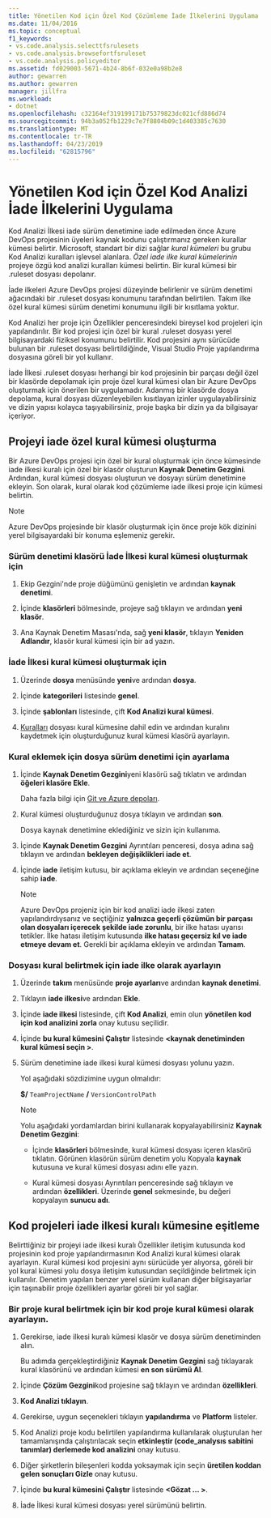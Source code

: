 ```yaml
---
title: Yönetilen Kod için Özel Kod Çözümleme İade İlkelerini Uygulama
ms.date: 11/04/2016
ms.topic: conceptual
f1_keywords:
- vs.code.analysis.selecttfsrulesets
- vs.code.analysis.browsefortfsruleset
- vs.code.analysis.policyeditor
ms.assetid: fd029003-5671-4b24-8b6f-032e0a98b2e8
author: gewarren
ms.author: gewarren
manager: jillfra
ms.workload:
- dotnet
ms.openlocfilehash: c32164ef319199171b75379823dc021cfd886d74
ms.sourcegitcommit: 94b3a052fb1229c7e7f8804b09c1d403385c7630
ms.translationtype: MT
ms.contentlocale: tr-TR
ms.lasthandoff: 04/23/2019
ms.locfileid: "62815796"
---
```

# <a name="implement-custom-code-analysis-check-in-policies-for-managed-code"></a>Yönetilen Kod için Özel Kod Analizi İade İlkelerini Uygulama

Kod Analizi İlkesi iade sürüm denetimine iade edilmeden önce Azure DevOps projesinin üyeleri kaynak kodunu çalıştırmanız gereken kurallar kümesi belirtir. Microsoft, standart bir dizi sağlar *kural kümeleri* bu grubu Kod Analizi kuralları işlevsel alanlara. *Özel iade ilke kural kümelerinin* projeye özgü kod analizi kuralları kümesi belirtin. Bir kural kümesi bir .ruleset dosyası depolanır.

İade ilkeleri Azure DevOps projesi düzeyinde belirlenir ve sürüm denetimi ağacındaki bir .ruleset dosyası konumunu tarafından belirtilen. Takım ilke özel kural kümesi sürüm denetimi konumunu ilgili bir kısıtlama yoktur.

Kod Analizi her proje için Özellikler penceresindeki bireysel kod projeleri için yapılandırılır. Bir kod projesi için özel bir kural .ruleset dosyası yerel bilgisayardaki fiziksel konumunu belirtilir. Kod projesini aynı sürücüde bulunan bir .ruleset dosyası belirtildiğinde, Visual Studio Proje yapılandırma dosyasına göreli bir yol kullanır.

İade İlkesi .ruleset dosyası herhangi bir kod projesinin bir parçası değil özel bir klasörde depolamak için proje özel kural kümesi olan bir Azure DevOps oluşturmak için önerilen bir uygulamadır. Adanmış bir klasörde dosya depolama, kural dosyası düzenleyebilen kısıtlayan izinler uygulayabilirsiniz ve dizin yapısı kolayca taşıyabilirsiniz, proje başka bir dizin ya da bilgisayar içeriyor.

## <a name="create-the-project-custom-check-in-rule-set"></a>Projeyi iade özel kural kümesi oluşturma

Bir Azure DevOps projesi için özel bir kural oluşturmak için önce kümesinde iade ilkesi kuralı için özel bir klasör oluşturun **Kaynak Denetim Gezgini**. Ardından, kural kümesi dosyası oluşturun ve dosyayı sürüm denetimine ekleyin. Son olarak, kural olarak kod çözümleme iade ilkesi proje için kümesi belirtin.

> [!NOTE]
> Azure DevOps projesinde bir klasör oluşturmak için önce proje kök dizinini yerel bilgisayardaki bir konuma eşlemeniz gerekir.

### <a name="to-create-the-version-control-folder-for-the-check-in-policy-rule-set"></a>Sürüm denetimi klasörü İade İlkesi kural kümesi oluşturmak için

1. Ekip Gezgini'nde proje düğümünü genişletin ve ardından **kaynak denetimi**.

2. İçinde **klasörleri** bölmesinde, projeye sağ tıklayın ve ardından **yeni klasör**.

3. Ana Kaynak Denetim Masası'nda, sağ **yeni klasör**, tıklayın **Yeniden Adlandır**, klasör kural kümesi için bir ad yazın.

### <a name="to-create-the-check-in-policy-rule-set"></a>İade İlkesi kural kümesi oluşturmak için

1. Üzerinde **dosya** menüsünde **yeni**ve ardından **dosya**.

2. İçinde **kategorileri** listesinde **genel**.

3. İçinde **şablonları** listesinde, çift **Kod Analizi kural kümesi**.

4. [Kuralları](../code-quality/how-to-create-a-custom-rule-set.md) dosyası kural kümesine dahil edin ve ardından kuralını kaydetmek için oluşturduğunuz kural kümesi klasörü ayarlayın.

### <a name="to-add-the-rule-set-file-to-version-control"></a>Kural eklemek için dosya sürüm denetimi için ayarlama

1. İçinde **Kaynak Denetim Gezgini**yeni klasörü sağ tıklatın ve ardından **öğeleri klasöre Ekle**.

     Daha fazla bilgi için [Git ve Azure depoları](/azure/devops/repos/git/overview?view=vsts).

2. Kural kümesi oluşturduğunuz dosya tıklayın ve ardından **son**.

     Dosya kaynak denetimine eklediğiniz ve sizin için kullanıma.

3. İçinde **Kaynak Denetim Gezgini** Ayrıntıları penceresi, dosya adına sağ tıklayın ve ardından **bekleyen değişiklikleri iade et**.

4. İçinde **iade** iletişim kutusu, bir açıklama ekleyin ve ardından seçeneğine sahip **iade**.

    > [!NOTE]
    > Azure DevOps projeniz için bir kod analizi iade ilkesi zaten yapılandırdıysanız ve seçtiğiniz **yalnızca geçerli çözümün bir parçası olan dosyaları içerecek şekilde iade zorunlu**, bir ilke hatası uyarısı tetikler. İlke hatası iletişim kutusunda **ilke hatası geçersiz kıl ve iade etmeye devam et**. Gerekli bir açıklama ekleyin ve ardından **Tamam**.

### <a name="to-specify-the-rule-set-file-as-the-check-in-policy"></a>Dosyası kural belirtmek için iade ilke olarak ayarlayın

1. Üzerinde **takım** menüsünde **proje ayarları**ve ardından **kaynak denetimi**.

2. Tıklayın **iade ilkesi**ve ardından **Ekle**.

3. İçinde **iade ilkesi** listesinde, çift **Kod Analizi**, emin olun **yönetilen kod için kod analizini zorla** onay kutusu seçilidir.

4. İçinde **bu kural kümesini Çalıştır** listesinde  **\<kaynak denetiminden kural kümesi seçin >**.

5. Sürüm denetimine iade ilkesi kural kümesi dosyası yolunu yazın.

     Yol aşağıdaki sözdizimine uygun olmalıdır:

     **$/** `TeamProjectName` **/** `VersionControlPath`

    > [!NOTE]
    > Yolu aşağıdaki yordamlardan birini kullanarak kopyalayabilirsiniz **Kaynak Denetim Gezgini**:

    - İçinde **klasörleri** bölmesinde, kural kümesi dosyası içeren klasörü tıklatın. Görünen klasörün sürüm denetim yolu Kopyala **kaynak** kutusuna ve kural kümesi dosyası adını elle yazın.

    - Kural kümesi dosyası Ayrıntıları penceresinde sağ tıklayın ve ardından **özellikleri**. Üzerinde **genel** sekmesinde, bu değeri kopyalayın **sunucu adı**.

## <a name="synchronize-code-projects-to-the-check-in-policy-rule-set"></a>Kod projeleri iade ilkesi kuralı kümesine eşitleme

Belirttiğiniz bir projeyi iade ilkesi kuralı Özellikler iletişim kutusunda kod projesinin kod proje yapılandırmasının Kod Analizi kural kümesi olarak ayarlayın. Kural kümesi kod projesini aynı sürücüde yer alıyorsa, göreli bir yol kural kümesi yolu dosya iletişim kutusundan seçildiğinde belirtmek için kullanılır. Denetim yapıları benzer yerel sürüm kullanan diğer bilgisayarlar için taşınabilir proje özellikleri ayarlar göreli bir yol sağlar.

### <a name="to-specify-a-project-rule-set-as-the-rule-set-of-a-code-project"></a>Bir proje kural belirtmek için bir kod proje kural kümesi olarak ayarlayın.

1. Gerekirse, iade ilkesi kuralı kümesi klasör ve dosya sürüm denetiminden alın.

   Bu adımda gerçekleştirdiğiniz **Kaynak Denetim Gezgini** sağ tıklayarak kural klasörünü ve ardından kümesi **en son sürümü Al**.

2. İçinde **Çözüm Gezgini**kod projesine sağ tıklayın ve ardından **özellikleri**.

3. **Kod Analizi tıklayın**.

4. Gerekirse, uygun seçenekleri tıklayın **yapılandırma** ve **Platform** listeler.

5. Kod Analizi proje kodu belirtilen yapılandırma kullanılarak oluşturulan her tamamlanışında çalıştırılacak seçin **etkinleştir (code_analysıs sabitini tanımlar) derlemede kod analizini** onay kutusu.

6. Diğer şirketlerin bileşenleri kodda yoksaymak için seçin **üretilen koddan gelen sonuçları Gizle** onay kutusu.

7. İçinde **bu kural kümesini Çalıştır** listesinde  **\<Gözat … >**.

8. İade İlkesi kural kümesi dosyası yerel sürümünü belirtin.